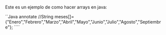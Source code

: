<p>Este es un ejemplo de como hacer arrays en java: </p>

´´Java annotate 
//String meses[]= {"Enero","Febrero","Marzo","Abril","Mayo","Junio","Julio","Agosto","Septiembre"};
´´´´
